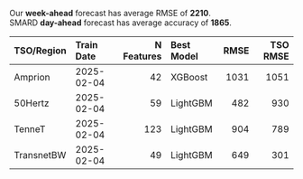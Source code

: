 
Our __week-ahead__ forecast has average RMSE of __2210__.  
SMARD __day-ahead__ forecast has average accuracy of __1865__. 
    
| TSO/Region   | Train Date   |   N Features | Best Model   |   RMSE |   TSO RMSE |
|:-------------|:-------------|-------------:|:-------------|-------:|-----------:|
| Amprion      | 2025-02-04   |           42 | XGBoost      |   1031 |       1051 |
| 50Hertz      | 2025-02-04   |           59 | LightGBM     |    482 |        930 |
| TenneT       | 2025-02-04   |          123 | LightGBM     |    904 |        789 |
| TransnetBW   | 2025-02-04   |           49 | LightGBM     |    649 |        301 |